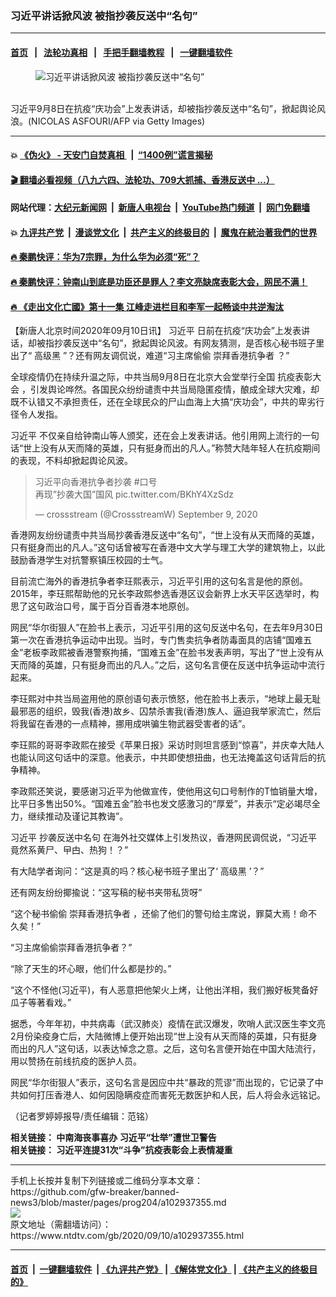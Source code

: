### 习近平讲话掀风波 被指抄袭反送中“名句”
------------------------

#### [首页](https://github.com/gfw-breaker/banned-news3/blob/master/README.md) &nbsp;&nbsp;|&nbsp;&nbsp; [法轮功真相](https://github.com/begood0513/basic/blob/master/README.md)  &nbsp;&nbsp;|&nbsp;&nbsp; [手把手翻墙教程](https://github.com/gfw-breaker/guides/wiki)  &nbsp;&nbsp;|&nbsp;&nbsp; [一键翻墙软件](https://github.com/gfw-breaker/nogfw/blob/master/README.md)  



<div><div class="featured_image">
 <figure>
  <img alt="习近平讲话掀风波 被指抄袭反送中“名句”" src="https://i.ntdtv.com/assets/uploads/2020/09/GettyImages-1228397609-800x450.jpg"/>
 </figure><br/>
 <span class="caption">
  习近平9月8日在抗疫“庆功会”上发表讲话，却被指抄袭反送中“名句”，掀起舆论风浪。(NICOLAS ASFOURI/AFP via Getty Images)
 </span>
</div>
</div><hr/>

#### 💥 [《伪火》 - 天安门自焚真相 ](http://141.164.51.119:10000/videos/blog/weihuo.html)&nbsp; |&nbsp; [“1400例”谎言揭秘  ](http://141.164.51.119:10000/videos/blog/jiexi1400.html)

#### [ 🎬  翻墙必看视频（八九六四、法轮功、709大抓捕、香港反送中 ...）](https://github.com/gfw-breaker/links/blob/master/banned.md)

#### 网站代理：[大纪元新闻网](http://167.172.10.89:10080/gb/) &nbsp;|&nbsp; [新唐人电视台](http://167.172.10.89:8808/gb/)  &nbsp;|&nbsp; [YouTube热门频道](http://158.247.203.241/youtube.html) &nbsp;|&nbsp; [网门免翻墙](http://158.247.203.241:11000/show.aspx?name=ogHome)

#### 💥 [九评共产党](http://141.164.51.119:10000/videos/res/jiuping/)&nbsp; |&nbsp; [漫谈党文化](http://141.164.51.119:10000/videos/res/mtdwh/)&nbsp; |&nbsp; [共产主义的终极目的](http://141.164.51.119:10000/videos/res/zjmd/)&nbsp; |&nbsp; [魔鬼在統治著我們的世界](http://141.164.51.119:10000/videos/res/TheSpecter/)  

#### [ 🔥  秦鹏快评：华为7宗罪，为什么华为必须“死”？](http://141.164.51.119:10000/videos/news/qp01.html)

#### [ 🔥  秦鹏快评：钟南山到底是功臣还是罪人？李文亮缺席表彰大会，网民不满！](http://141.164.51.119:10000/videos/news/qp02.html)

#### [ 🔥  《走出文化亡國》第十一集 江峰走进栏目和李军一起畅谈中共逆淘汰](http://141.164.51.119:10000/videos/news/../res/zcwhwg/index.html)

<div><div class="post_content" itemprop="articleBody">
 <p>
  【新唐人北京时间2020年09月10日讯】
  <ok href="https://www.ntdtv.com/gb/习近平.htm">
   习近平
  </ok>
  日前在抗疫“庆功会”上发表讲话，却被指抄袭反送中“名句”，掀起舆论风波。有网友猜测，是否核心秘书班子里出了“
  <ok href="https://www.ntdtv.com/gb/高级黑.htm">
   高级黑
  </ok>
  ”？还有网友调侃说，难道“习主席偷偷
  <ok href="https://www.ntdtv.com/gb/崇拜香港抗争者.htm">
   崇拜香港抗争者
  </ok>
  ？”
 </p>
 <p>
  全球疫情仍在持续升温之际，中共当局9月8日在北京大会堂举行全国
  <ok href="https://www.ntdtv.com/gb/抗疫表彰大会.htm">
   抗疫表彰大会
  </ok>
  ，引发舆论哗然。各国民众纷纷谴责中共当局隐匿疫情，酿成全球大灾难，却既不认错又不承担责任，还在全球民众的尸山血海上大搞“庆功会”，中共的卑劣行径令人发指。
 </p>
 <p>
  <ok href="https://www.ntdtv.com/gb/习近平.htm">
   习近平
  </ok>
  不仅亲自给钟南山等人颁奖，还在会上发表讲话。他引用网上流行的一句话“世上没有从天而降的英雄，只有挺身而出的凡人。”称赞大陆年轻人在抗疫期间的表现，不料却掀起舆论风波。
 </p>
 <blockquote class="twitter-tweet">
  <p dir="ltr" lang="zh">
   习近平向香港抗争者抄袭
   <ok href="https://twitter.com/hashtag/%E5%8F%A3%E8%99%9F?src=hash&amp;ref_src=twsrc%5Etfw">
    #口号
   </ok>
   <br/>
   再现”抄袭大国”国风
   <ok href="https://t.co/BKhY4XzSdz">
    pic.twitter.com/BKhY4XzSdz
   </ok>
  </p>
  <p>
   — crossstream (@CrossstreamW)
   <ok href="https://twitter.com/CrossstreamW/status/1303490371184336896?ref_src=twsrc%5Etfw">
    September 9, 2020
   </ok>
  </p>
 </blockquote>
 <p>
  <script async="" charset="utf-8" src="https://platform.twitter.com/widgets.js">
  </script>
 </p>
 <p>
 </p>
 <p>
  香港网友纷纷谴责中共当局抄袭香港反送中“名句”，“世上没有从天而降的英雄，只有挺身而出的凡人。”这句话曾被写在香港中文大学与理工大学的建筑物上，以此鼓励香港学生对抗警察镇压校园的士气。
 </p>
 <p>
  目前流亡海外的香港抗争者李玨熙表示，习近平引用的这句名言是他的原创。2015年，李玨熙帮助他的兄长李政熙参选香港区议会新界上水天平区选举时，构思了这句政治口号，属于百分百香港本地原创。
 </p>
 <p>
  网民“华尔街狠人”在脸书上表示，习近平引用的这句反送中名句，在去年9月30日第一次在香港抗争运动中出现。当时，专门售卖抗争者防毒面具的店铺“国难五金”老板李政熙被香港警察拘捕，“国难五金”在脸书发表声明，写出了“世上没有从天而降的英雄，只有挺身而出的凡人。”之后，这句名言便在反送中抗争运动中流行起来。
 </p>
 <p>
  李玨熙对中共当局盗用他的原创语句表示愤怒，他在脸书上表示，“地球上最无耻最邪恶的组织，毁我(香港)故乡、囚禁杀害我(香港)族人、逼迫我举家流亡，然后将我留在香港的一点精神，挪用成哄骗生物武器受害者的话”。
 </p>
 <p>
  李玨熙的哥哥李政熙在接受《苹果日报》采访时则坦言感到“惊喜”，并庆幸大陆人也能认同这句话中的深意。他表示，中共即使想扭曲，也无法掩盖这句话背后的抗争精神。
 </p>
 <p>
  李政熙还笑说，要感谢习近平为他做宣传，使他用这句口号制作的T恤销量大增，比平日多售出50%。“国难五金”脸书也发文感激习的“厚爱”，并表示“定必竭尽全力，继续推动及谨记其教诲”。
 </p>
 <p>
  习近平
  <ok href="https://www.ntdtv.com/gb/抄袭反送中名句.htm">
   抄袭反送中名句
  </ok>
  在海外社交媒体上引发热议，香港网民调侃说，“习近平竟然系黄尸、曱甴、热狗！？”
 </p>
 <p>
  有大陆学者询问：“这是真的吗？核心秘书班子里出了‘
  <ok href="https://www.ntdtv.com/gb/高级黑.htm">
   高级黑
  </ok>
  ’？”
 </p>
 <p>
  还有网友纷纷揶揄说：“这写稿的秘书夹带私货呀”
 </p>
 <p>
  “这个秘书偷偷
  <ok href="https://www.ntdtv.com/gb/崇拜香港抗争者.htm">
   崇拜香港抗争者
  </ok>
  ，还偷了他们的警句给主席说，罪莫大焉！命不久矣！”
 </p>
 <p>
  “习主席偷偷崇拜香港抗争者？”
 </p>
 <p>
  “除了天生的坏心眼，他们什么都是抄的。”
 </p>
 <p>
  “这个不怪他(习近平)，有人恶意把他架火上烤，让他出洋相，我们搬好板凳备好瓜子等著看戏。”
 </p>
 <p>
  据悉，今年年初，中共病毒（武汉肺炎）疫情在武汉爆发，吹哨人武汉医生李文亮2月份染疫身亡后，大陆微博上便开始出现“世上没有从天而降的英雄，只有挺身而出的凡人”这句话，以表达悼念之意。之后，这句名言便开始在中国大陆流行，用以赞扬在前线抗疫的医护人员。
 </p>
 <p>
  网民“华尔街狠人”表示，这句名言是因应中共“暴政的荒谬”而出现的，它记录了中共如何打压香港人、如何因隐瞒疫症而害死无数医护和人民，后人将会永远铭记。
 </p>
 <p>
  （记者罗婷婷报导/责任编辑：范铭）
 </p>
 <p>
  <strong>
   相关链接：
   <ok href="https://www.ntdtv.com/gb/2020/09/08/a102936055.html">
    中南海丧事喜办 习近平“壮举”遭世卫警告
   </ok>
   <br/>
   相关链接：
   <ok href="https://www.ntdtv.com/gb/2020/09/09/a102936515.html">
    习近平连提31次“斗争”抗疫表彰会上表情凝重
   </ok>
  </strong>
 </p>
 <div class="single_ad">
 </div>
</div>
</div>
<hr/>
手机上长按并复制下列链接或二维码分享本文章：<br/>
https://github.com/gfw-breaker/banned-news3/blob/master/pages/prog204/a102937355.md <br/>
<a href='https://github.com/gfw-breaker/banned-news3/blob/master/pages/prog204/a102937355.md'><img src='https://github.com/gfw-breaker/banned-news3/blob/master/pages/prog204/a102937355.md.png'/></a> <br/>
原文地址（需翻墙访问）：https://www.ntdtv.com/gb/2020/09/10/a102937355.html


------------------------
#### [首页](https://github.com/gfw-breaker/banned-news3/blob/master/README.md) &nbsp;|&nbsp; [一键翻墙软件](https://github.com/gfw-breaker/nogfw/blob/master/README.md) &nbsp;| [《九评共产党》](https://github.com/gfw-breaker/9ping.md/blob/master/README.md#九评之一评共产党是什么) | [《解体党文化》](https://github.com/gfw-breaker/jtdwh.md/blob/master/README.md) | [《共产主义的终极目的》](https://github.com/gfw-breaker/gczydzjmd.md/blob/master/README.md)


<img src='http://gfw-breaker.win/banned-news3/pages/prog204/a102937355.md' width='0px' height='0px'/>